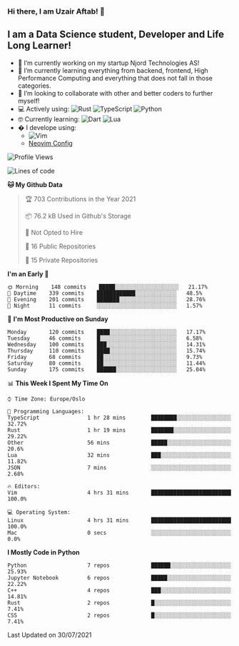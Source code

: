 ### Hi there, I am Uzair Aftab! 👋

## I am a Data Science student, Developer and Life Long Learner!
- 🔭 I’m currently working on my startup Njord Technologies AS!
- 🌱 I’m currently learning everything from backend, frontend, High Performance Computing and everything that does not fall in those categories.
- 👯 I’m looking to collaborate with other and better coders to further myself!
- 💻 Actively using: <img alt="Rust" src="https://img.shields.io/badge/rust-%23000000.svg?style=for-the-badge&logo=rust&logoColor=white"/> <img alt="TypeScript" src="https://img.shields.io/badge/typescript-%23007ACC.svg?style=for-the-badge&logo=typescript&logoColor=white"/> <img alt="Python" src="https://img.shields.io/badge/python-%2314354C.svg?style=for-the-badge&logo=python&logoColor=white"/>
- 🤓 Currently learning: <img alt="Dart" src="https://img.shields.io/badge/dart-%230175C2.svg?style=for-the-badge&logo=dart&logoColor=white"/> <img alt="Lua" src="https://img.shields.io/badge/lua-%232C2D72.svg?style=for-the-badge&logo=lua&logoColor=white"/> 
- � I develope using: 
  -  <img alt="Vim" src="https://img.shields.io/badge/VIM-%2311AB00.svg?style=for-the-badge&logo=vim&logoColor=white"/>
  -  [Neovim Config](https://github.com/ChristianChiarulli/LunarVim)
<!--START_SECTION:waka-->
![Profile Views](http://img.shields.io/badge/Profile%20Views-44-blue)

![Lines of code](https://img.shields.io/badge/From%20Hello%20World%20I%27ve%20Written-1.7%20million%20lines%20of%20code-blue)

**🐱 My Github Data** 

> 🏆 703 Contributions in the Year 2021
 > 
> 📦 76.2 kB Used in Github's Storage 
 > 
> 🚫 Not Opted to Hire
 > 
> 📜 16 Public Repositories 
 > 
> 🔑 15 Private Repositories  
 > 
**I'm an Early 🐤** 

```text
🌞 Morning    148 commits    █████░░░░░░░░░░░░░░░░░░░░   21.17% 
🌆 Daytime    339 commits    ████████████░░░░░░░░░░░░░   48.5% 
🌃 Evening    201 commits    ███████░░░░░░░░░░░░░░░░░░   28.76% 
🌙 Night      11 commits     ░░░░░░░░░░░░░░░░░░░░░░░░░   1.57%

```
📅 **I'm Most Productive on Sunday** 

```text
Monday       120 commits    ████░░░░░░░░░░░░░░░░░░░░░   17.17% 
Tuesday      46 commits     █░░░░░░░░░░░░░░░░░░░░░░░░   6.58% 
Wednesday    100 commits    ███░░░░░░░░░░░░░░░░░░░░░░   14.31% 
Thursday     110 commits    ████░░░░░░░░░░░░░░░░░░░░░   15.74% 
Friday       68 commits     ██░░░░░░░░░░░░░░░░░░░░░░░   9.73% 
Saturday     80 commits     ██░░░░░░░░░░░░░░░░░░░░░░░   11.44% 
Sunday       175 commits    ██████░░░░░░░░░░░░░░░░░░░   25.04%

```


📊 **This Week I Spent My Time On** 

```text
⌚︎ Time Zone: Europe/Oslo

💬 Programming Languages: 
TypeScript               1 hr 28 mins        ████████░░░░░░░░░░░░░░░░░   32.72% 
Rust                     1 hr 19 mins        ███████░░░░░░░░░░░░░░░░░░   29.22% 
Other                    56 mins             █████░░░░░░░░░░░░░░░░░░░░   20.6% 
Lua                      32 mins             ███░░░░░░░░░░░░░░░░░░░░░░   11.82% 
JSON                     7 mins              ░░░░░░░░░░░░░░░░░░░░░░░░░   2.68%

🔥 Editors: 
Vim                      4 hrs 31 mins       █████████████████████████   100.0%

💻 Operating System: 
Linux                    4 hrs 31 mins       █████████████████████████   100.0% 
Mac                      0 secs              ░░░░░░░░░░░░░░░░░░░░░░░░░   0.0%

```

**I Mostly Code in Python** 

```text
Python                   7 repos             ██████░░░░░░░░░░░░░░░░░░░   25.93% 
Jupyter Notebook         6 repos             █████░░░░░░░░░░░░░░░░░░░░   22.22% 
C++                      4 repos             ███░░░░░░░░░░░░░░░░░░░░░░   14.81% 
Rust                     2 repos             █░░░░░░░░░░░░░░░░░░░░░░░░   7.41% 
CSS                      2 repos             █░░░░░░░░░░░░░░░░░░░░░░░░   7.41%

```



 Last Updated on 30/07/2021
<!--END_SECTION:waka-->
